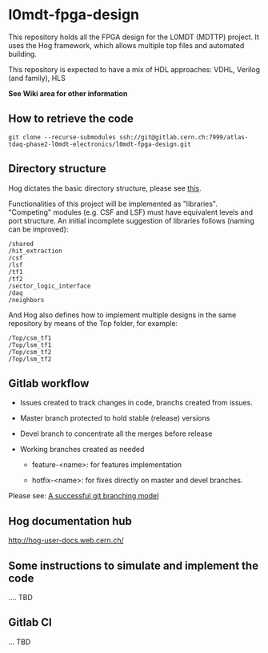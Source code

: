 # l0mdt-fpga-design 

This repository holds all the FPGA design for the L0MDT (MDTTP) project. It
uses the Hog framework, which allows multiple top files and automated building.

This repository is expected to have a mix of HDL approaches: VDHL, Verilog (and 
family), HLS

**See Wiki area for other information**

## How to retrieve the code

`git clone --recurse-submodules ssh://git@gitlab.cern.ch:7999/atlas-tdaq-phase2-l0mdt-electronics/l0mdt-fpga-design.git`

## Directory structure

Hog dictates the basic directory structure, please see [this](https://gitlab.cern.ch/hog/Hog).

Functionalities of this project will be implemented as "libraries". "Competing"
modules (e.g. CSF and LSF) must have equivalent levels and port structure. An 
initial incomplete suggestion of libraries follows (naming can be improved):

```
/shared
/hit_extraction
/csf
/lsf
/tf1
/tf2
/sector_logic_interface
/daq
/neighbors
```

And Hog also defines how to implement multiple designs in the same repository by
means of the Top folder, for example:

```
/Top/csm_tf1
/Top/lsm_tf1
/Top/csm_tf2
/Top/lsm_tf2
```

## Gitlab workflow

- Issues created to track changes in code, branchs created from issues.

- Master branch protected to hold stable (release) versions

- Devel branch to concentrate all the merges before release

- Working branches created as needed 

    - feature-\<name\>: for features implementation 

    - hotfix-\<name\>: for fixes directly on master and devel branches.

Please see: [A successful git branching model](https://nvie.com/posts/a-successful-git-branching-model/)

## Hog documentation hub

http://hog-user-docs.web.cern.ch/

## Some instructions to simulate and implement the code
  
.... TBD

## Gitlab CI

... TBD


